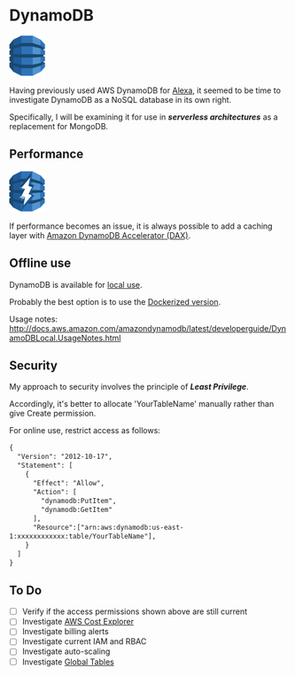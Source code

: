 # DynamoDB

![AWS DynamoDB](images/Database_AmazonDynamoDB.png)

Having previously used AWS DynamoDB for [Alexa](http://github.com/mramshaw/Alexa-Stuff/tree/master/DynamoDB),
it seemed to be time to investigate DynamoDB as a NoSQL database in its own right.

Specifically, I will be examining it for use in ___serverless architectures___ as a replacement for MongoDB.

## Performance

![AWS DynamoDB Accelerator (DAX)](images/Database_AmazonDynamoDBAccelerator.png)

If performance becomes an issue, it is always possible to add a caching layer with
[Amazon DynamoDB Accelerator (DAX)](http://aws.amazon.com/dynamodb/dax/).

## Offline use

DynamoDB is available for [local use](http://docs.aws.amazon.com/amazondynamodb/latest/developerguide/DynamoDBLocal.html).

Probably the best option is to use the [Dockerized version](http://hub.docker.com/r/amazon/dynamodb-local).

Usage notes: http://docs.aws.amazon.com/amazondynamodb/latest/developerguide/DynamoDBLocal.UsageNotes.html

## Security

My approach to security involves the principle of ___Least Privilege___.

Accordingly, it's better to allocate 'YourTableName' manually rather than give Create permission.

For online use, restrict access as follows:

	{
	  "Version": "2012-10-17",
	  "Statement": [
	    {
	      "Effect": "Allow",
	      "Action": [
	        "dynamodb:PutItem",
	        "dynamodb:GetItem"
	      ],
	      "Resource":["arn:aws:dynamodb:us-east-1:xxxxxxxxxxxx:table/YourTableName"],
	    }
	  ]
	}

## To Do

- [ ] Verify if the access permissions shown above are still current
- [ ] Investigate [AWS Cost Explorer](http://docs.aws.amazon.com/awsaccountbilling/latest/aboutv2/ce-enable.html)
- [ ] Investigate billing alerts
- [ ] Investigate current IAM and RBAC
- [ ] Investigate auto-scaling
- [ ] Investigate [Global Tables](http://aws.amazon.com/dynamodb/global-tables/)
